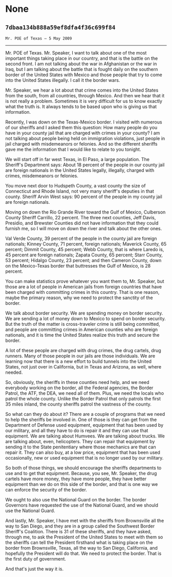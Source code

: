 # None
## `7dbaa134b888a59ef8dfa4f36c699f84`
`Mr. POE of Texas — 5 May 2009`

---


Mr. POE of Texas. Mr. Speaker, I want to talk about one of the most 
important things taking place in our country, and that is the battle on 
the second front. I am not talking about the war in Afghanistan or the 
war in Iraq, but I am talking about the battle that is fought daily on 
the southern border of the United States with Mexico and those people 
that try to come into the United States illegally. I call it the border 
wars.

Mr. Speaker, we hear a lot about that crime comes into the United 
States from the south, from all countries, through Mexico. And then we 
hear that it is not really a problem. Sometimes it is very difficult 
for us to know exactly what the truth is. It always tends to be based 
upon who is giving us that information.

Recently, I was down on the Texas-Mexico border. I visited with 
numerous of our sheriffs and I asked them this question: How many 
people do you have in your county jail that are charged with crimes in 
your county? I am not talking about people being held on immigration 
violations, just people in jail charged with misdemeanors or felonies. 
And so the different sheriffs gave me the information that I would like 
to relate to you tonight.

We will start off in far west Texas, in El Paso, a large population. 
The Sheriff's Department says: About 18 percent of the people in our 
county jail are foreign nationals in the United States legally, 
illegally, charged with crimes, misdemeanors or felonies.

You move next door to Hudspeth County, a vast county the size of 
Connecticut and Rhode Island, not very many sheriff's deputies in that 
county. Sheriff Arvin West says: 90 percent of the people in my county 
jail are foreign nationals.

Moving on down the Rio Grande River toward the Gulf of Mexico, 
Culberson County Sheriff Carrillo, 22 percent. The three next counties, 
Jeff Davis, Presidio, and Brewster Counties did not have information 
that they could furnish me, so I will move on down the river and talk 
about the other ones.

Val Verde County, 39 percent of the people in the county jail are 
foreign nationals; Kinney County, 71 percent, foreign nationals; 
Maverick County, 65 percent; Dimmit County, 45 percent; Webb County, 
that is where Laredo is, 45 percent are foreign nationals; Zapata 
County, 65 percent; Starr County, 53 percent; Hidalgo County, 23 
percent; and then Cameron County, down on the Mexico-Texas border that 
buttresses the Gulf of Mexico, is 28 percent.

You can make statistics prove whatever you want them to, Mr. Speaker, 
but those are a lot of people in American jails from foreign countries 
that have been charged with committing crimes in this country. That is 
one reason, maybe the primary reason, why we need to protect the 
sanctity of the border.

We talk about border security. We are spending money on border 
security. We are sending a lot of money down to Mexico to spend on 
border security. But the truth of the matter is cross-traveler crime is 
still being committed, and people are committing crimes in American 
counties who are foreign nationals, and it is time the United States 
realize this truth and secure the border.

A lot of these people are charged with drug crimes, the drug cartels, 
drug runners. Many of those people in our jails are those individuals. 
We are learning now that there is a new effort to build tunnels into 
the United States, not just over in California, but in Texas and 
Arizona, as well, where needed.

So, obviously, the sheriffs in these counties need help, and we need 
everybody working on the border, all the Federal agencies, the Border 
Patrol, the ATF, the DEA, we need all of them. Plus, we need the locals 
who patrol the whole county. Unlike the Border Patrol that only patrols 
the first 35 miles inland, the county sheriffs patrol the vastness of 
the county.

So what can they do about it? There are a couple of programs that we 
need to help the sheriffs be involved in. One of those is they can get 
from the Department of Defense used equipment, equipment that has been 
used by our military, and all they have to do is repair it and they can 
use that equipment. We are talking about Humvees. We are talking about 
trucks. We are talking about, even, helicopters. They can repair that 
equipment by sending it to the State penitentiary where those mechanics 
are that can repair it. They can also buy, at a low price, equipment 
that has been used occasionally, new or used equipment that is no 
longer used by our military.

So both of those things, we should encourage the sheriffs departments 
to use and to get that equipment. Because, you see, Mr. Speaker, the 
drug cartels have more money, they have more people, they have better 
equipment than we do on this side of the border, and that is one way we 
can enforce the security of the border.

We ought to also use the National Guard on the border. The border 
Governors have requested the use of the National Guard, and we should 
use the National Guard.

And lastly, Mr. Speaker, I have met with the sheriffs from 
Brownsville all the way to San Diego, and they are in a group called 
the Southwest Border Sheriff's Coalition. There is 31 of these 
sheriffs, and they have asked, through me, to ask the President of the 
United States to meet with them so the sheriffs can tell the President 
firsthand what is taking place on the border from Brownsville, Texas, 
all the way to San Diego, California, and hopefully the President will 
do that. We need to protect the border. That is the first duty of 
government.

And that's just the way it is.
